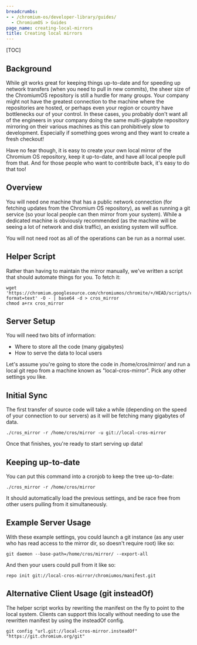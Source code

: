 ```yaml
---
breadcrumbs:
- - /chromium-os/developer-library/guides/
  - ChromiumOS > Guides
page_name: creating-local-mirrors
title: Creating local mirrors
---
```




[TOC]

## Background

While git works great for keeping things up-to-date and for speeding up network
transfers (when you need to pull in new commits), the sheer size of the
ChromiumOS repository is still a hurdle for many groups. Your company might not
have the greatest connection to the machine where the repositories are hosted,
or perhaps even your region or country have bottlenecks our of your control. In
these cases, you probably don't want all of the engineers in your company doing
the same multi-gigabyte repository mirroring on their various machines as this
can prohibitively slow to development. Especially if something goes wrong and
they want to create a fresh checkout!

Have no fear though, it is easy to create your own local mirror of the Chromium
OS repository, keep it up-to-date, and have all local people pull from that. And
for those people who want to contribute back, it's easy to do that too!

## Overview

You will need one machine that has a public network connection (for fetching
updates from the Chromium OS repository), as well as running a git service (so
your local people can then mirror from your system). While a dedicated machine
is obviously recommended (as the machine will be seeing a lot of network and
disk traffic), an existing system will suffice.

You will not need root as all of the operations can be run as a normal user.

## Helper Script

Rather than having to maintain the mirror manually, we've written a script that
should automate things for you. To fetch it:

```none
wget 'https://chromium.googlesource.com/chromiumos/chromite/+/HEAD/scripts/cros_mirror?format=text' -O - | base64 -d > cros_mirror
chmod a+rx cros_mirror
```

## Server Setup

You will need two bits of information:

*   Where to store all the code (many gigabytes)
*   How to serve the data to local users

Let's assume you're going to store the code in /home/cros/mirror/ and run a
local git repo from a machine known as "local-cros-mirror". Pick any other
settings you like.

## Initial Sync

The first transfer of source code will take a while (depending on the speed of
your connection to our servers) as it will be fetching many gigabytes of data.

```none
./cros_mirror -r /home/cros/mirror -u git://local-cros-mirror
```

Once that finishes, you're ready to start serving up data!

## Keeping up-to-date

You can put this command into a cronjob to keep the tree up-to-date:

```none
./cros_mirror -r /home/cros/mirror
```

It should automatically load the previous settings, and be race free from other
users pulling from it simultaneously.

## Example Server Usage

With these example settings, you could launch a git instance (as any user who
has read access to the mirror dir, so doesn't require root) like so:

```none
git daemon --base-path=/home/cros/mirror/ --export-all
```

And then your users could pull from it like so:

```none
repo init git://local-cros-mirror/chromiumos/manifest.git
```

## Alternative Client Usage (git insteadOf)

The helper script works by rewriting the manifest on the fly to point to the
local system. Clients can support this locally without needing to use the
rewritten manifest by using the insteadOf config.

```none
git config "url.git://local-cros-mirror.insteadOf" "https://git.chromium.org/git"
```
